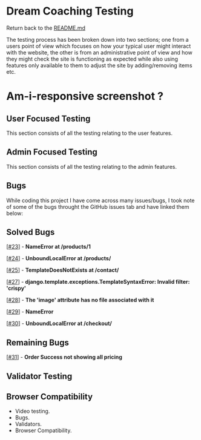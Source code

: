 # Dream Coaching Testing
Return back to the [README.md](/README.md)

The testing process has been broken down into two sections; one from a users point of view which focuses on how your typical user might interact with the website, the other is from an administrative point of view and how they might check the site is functioning as expected while also using features only available to them to adjust the site by adding/removing items etc.

# Am-i-responsive screenshot ?

## User Focused Testing
This section consists of all the testing relating to the user features.

## Admin Focused Testing
This section consists of all the testing relating to the admin features.

## Bugs
While coding this project I have come across many issues/bugs, I took note of some of the bugs throught the GitHub issues tab and have linked them below:

## Solved Bugs

[[#23](https://github.com/GitHub-Harrison/dream-coaching/issues/23)] - **NameError at /products/1**

[[#24](https://github.com/GitHub-Harrison/dream-coaching/issues/24)] - **UnboundLocalError at /products/**

[[#25](https://github.com/GitHub-Harrison/dream-coaching/issues/25)] - **TemplateDoesNotExists at /contact/**

[[#27](https://github.com/GitHub-Harrison/dream-coaching/issues/27)] - **django.template.exceptions.TemplateSyntaxError: Invalid filter: 'crispy'**

[[#28](https://github.com/GitHub-Harrison/dream-coaching/issues/28)] - **The 'image' attribute has no file associated with it**

[[#29](https://github.com/GitHub-Harrison/dream-coaching/issues/29)] - **NameError**

[[#30](https://github.com/GitHub-Harrison/dream-coaching/issues/30)] - **UnboundLocalError at /checkout/**

## Remaining Bugs

[[#31](https://github.com/GitHub-Harrison/dream-coaching/issues/31)] - **Order Success not showing all pricing**

## Validator Testing

## Browser Compatibility 

* Video testing.
* Bugs.
* Validators.
* Browser Compatibility.